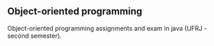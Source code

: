 ## Object-oriented programming
Object-oriented programming assignments and exam in java (UFRJ - second semester).